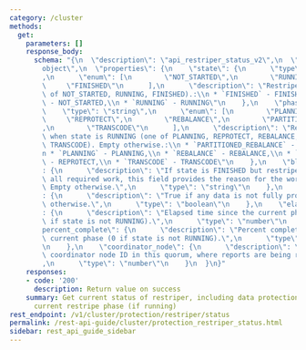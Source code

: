 ```yaml
---
category: /cluster
methods:
  get:
    parameters: []
    response_body:
      schema: "{\n  \"description\": \"api_restriper_status_v2\",\n  \"type\": \"\
        object\",\n  \"properties\": {\n    \"state\": {\n      \"type\": \"string\"\
        ,\n      \"enum\": [\n        \"NOT_STARTED\",\n        \"RUNNING\",\n   \
        \     \"FINISHED\"\n      ],\n      \"description\": \"Restriper state (one\
        \ of NOT_STARTED, RUNNING, FINISHED).:\\n * `FINISHED` - FINISHED,\\n * `NOT_STARTED`\
        \ - NOT_STARTED,\\n * `RUNNING` - RUNNING\"\n    },\n    \"phase\": {\n  \
        \    \"type\": \"string\",\n      \"enum\": [\n        \"PLANNING\",\n   \
        \     \"REPROTECT\",\n        \"REBALANCE\",\n        \"PARTITIONED_REBALANCE\"\
        ,\n        \"TRANSCODE\"\n      ],\n      \"description\": \"Restriper phase\
        \ when state is RUNNING (one of PLANNING, REPROTECT, REBALANCE, PARTITIONED_REBALANCE,\
        \ TRANSCODE). Empty otherwise.:\\n * `PARTITIONED_REBALANCE` - PARTITIONED_REBALANCE,\\\
        n * `PLANNING` - PLANNING,\\n * `REBALANCE` - REBALANCE,\\n * `REPROTECT`\
        \ - REPROTECT,\\n * `TRANSCODE` - TRANSCODE\"\n    },\n    \"blocked_reason\"\
        : {\n      \"description\": \"If state is FINISHED but restriper did not complete\
        \ all required work, this field provides the reason for the work being incomplete.\
        \ Empty otherwise.\",\n      \"type\": \"string\"\n    },\n    \"data_at_risk\"\
        : {\n      \"description\": \"True if any data is not fully protected, false\
        \ otherwise.\",\n      \"type\": \"boolean\"\n    },\n    \"elapsed_seconds\"\
        : {\n      \"description\": \"Elapsed time since the current phase began (0\
        \ if state is not RUNNING).\",\n      \"type\": \"number\"\n    },\n    \"\
        percent_complete\": {\n      \"description\": \"Percent completion of the\
        \ current phase (0 if state is not RUNNING).\",\n      \"type\": \"number\"\
        \n    },\n    \"coordinator_node\": {\n      \"description\": \"Restriper\
        \ coordinator node ID in this quorum, where reports are being recorded.\"\
        ,\n      \"type\": \"number\"\n    }\n  }\n}"
    responses:
    - code: '200'
      description: Return value on success
    summary: Get current status of restriper, including data protection status and
      current restripe phase (if running)
rest_endpoint: /v1/cluster/protection/restriper/status
permalink: /rest-api-guide/cluster/protection_restriper_status.html
sidebar: rest_api_guide_sidebar
---
```

